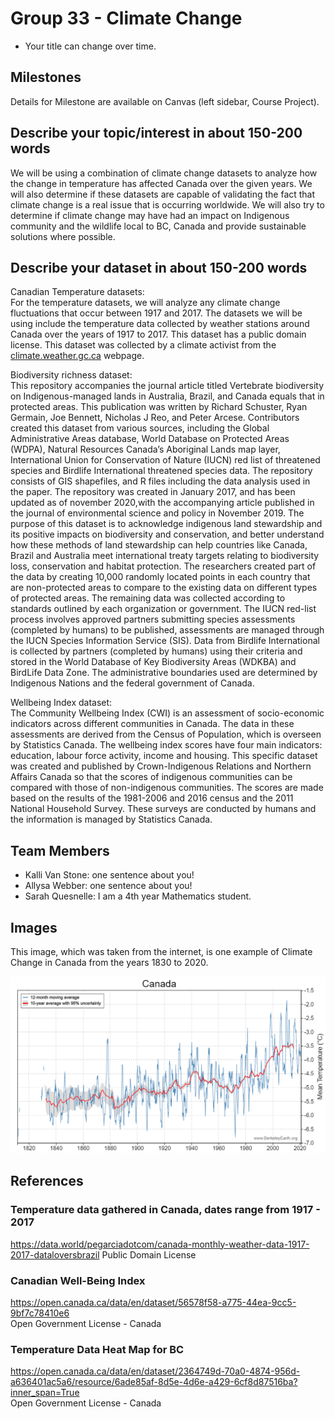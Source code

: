 # Group 33 - Climate Change

- Your title can change over time.

## Milestones

Details for Milestone are available on Canvas (left sidebar, Course Project).

## Describe your topic/interest in about 150-200 words

We will be using a combination of climate change datasets to analyze how the change in temperature has affected Canada over the given years. We will also determine if these datasets are capable of validating the fact that climate change is a real issue that is occurring worldwide. We will also try to determine if climate change may have had an impact on Indigenous community and the wildlife local to BC, Canada and provide sustainable solutions where possible.

## Describe your dataset in about 150-200 words

Canadian Temperature datasets:  
For the temperature datasets, we will analyze any climate change fluctuations that occur between 1917 and 2017. The datasets we will be using include the temperature data collected by weather stations around Canada over the years of 1917 to 2017. This dataset has a public domain license. This dataset was collected by a climate activist from the [climate.weather.gc.ca](https://climate.weather.gc.ca/prods_servs/cdn_climate_summary_e.html) webpage.

Biodiversity richness dataset:  
This repository accompanies the journal article titled Vertebrate biodiversity on Indigenous-managed lands in Australia, Brazil, and Canada equals that in protected areas. This publication was written by Richard Schuster, Ryan Germain, Joe Bennett, Nicholas J Reo, and Peter Arcese. Contributors created this dataset from various sources, including the Global Administrative Areas database, World Database on Protected Areas (WDPA), Natural Resources Canada’s Aboriginal Lands map layer, International Union for Conservation of Nature (IUCN) red list of threatened species and Birdlife International threatened species data. The repository consists of GIS shapefiles, and R files including the data analysis used in the paper. The repository was created in January 2017, and has been updated as of november 2020,with the accompanying article published in the journal of environmental science and policy in November 2019. The purpose of this dataset is to acknowledge indigenous land stewardship and its positive impacts on biodiversity and conservation, and better understand how these methods of land stewardship can help countries like Canada, Brazil and Australia meet international treaty targets relating to biodiversity loss, conservation and habitat protection. The researchers created part of the data by creating 10,000 randomly located points in each country that are non-protected areas to compare to the existing data on different types of protected areas. The remaining data was collected according to standards outlined by each organization or government. The IUCN red-list process involves approved partners submitting species assessments (completed by humans) to be published, assessments are managed through the IUCN Species Information Service (SIS). Data from Birdlife International is collected by partners (completed by humans) using their criteria and stored in the World Database of Key Biodiversity Areas (WDKBA) and BirdLife Data Zone. The administrative boundaries used are determined by Indigenous Nations and the federal government of Canada.

Wellbeing Index dataset:  
The Community Wellbeing Index (CWI) is an assessment of socio-economic indicators across different communities in Canada. The data in these assessments are derived from the Census of Population, which is overseen by Statistics Canada. The wellbeing index scores have four main indicators: education, labour force activity, income and housing. This specific dataset was created and published by Crown-Indigenous Relations and Northern Affairs Canada so that the scores of indigenous communities can be compared with those of non-indigenous communities. The scores are made based on the results of the 1981-2006 and 2016 census and the 2011 National Household Survey. These surveys are conducted by humans and the information is managed by Statistics Canada. 


## Team Members

- Kalli Van Stone: one sentence about you!
- Allysa Webber: one sentence about you!
- Sarah Quesnelle: I am a 4th year Mathematics student.

## Images

This image, which was taken from the internet, is one example of Climate Change in Canada from the years 1830 to 2020.

![Canadian Temperature Change](./images/Canada-temperature-chart.png)

## References

### Temperature data gathered in Canada, dates range from 1917 - 2017
https://data.world/pegarciadotcom/canada-monthly-weather-data-1917-2017-dataloversbrazil
Public Domain License

### Canadian Well-Being Index
https://open.canada.ca/data/en/dataset/56578f58-a775-44ea-9cc5-9bf7c78410e6  
Open Government License - Canada

### Temperature Data Heat Map for BC
https://open.canada.ca/data/en/dataset/2364749d-70a0-4874-956d-a636401ac5a6/resource/6ade85af-8d5e-4d6e-a429-6cf8d87516ba?inner_span=True  
Open Government License - Canada

